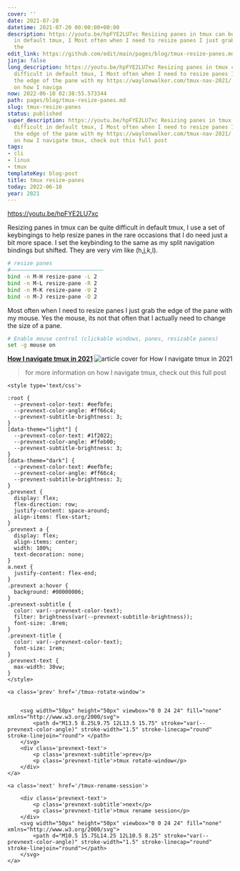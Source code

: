 ```yaml
---
cover: ''
date: 2021-07-20
datetime: 2021-07-20 00:00:00+00:00
description: https://youtu.be/hpFYE2LU7xc Resizing panes in tmux can be quite difficult
  in default tmux, I Most often when I need to resize panes I just grab the edge of
  the
edit_link: https://github.com/edit/main/pages/blog/tmux-resize-panes.md
jinja: false
long_description: https://youtu.be/hpFYE2LU7xc Resizing panes in tmux can be quite
  difficult in default tmux, I Most often when I need to resize panes I just grab
  the edge of the pane with my https://waylonwalker.com/tmux-nav-2021/ for more information
  on how I naviga
now: 2022-06-10 02:38:55.573344
path: pages/blog/tmux-resize-panes.md
slug: tmux-resize-panes
status: published
super_description: https://youtu.be/hpFYE2LU7xc Resizing panes in tmux can be quite
  difficult in default tmux, I Most often when I need to resize panes I just grab
  the edge of the pane with my https://waylonwalker.com/tmux-nav-2021/ for more information
  on how I navigate tmux, check out this full post
tags:
- cli
- linux
- tmux
templateKey: blog-post
title: tmux resize-panes
today: 2022-06-10
year: 2021
---
```


https://youtu.be/hpFYE2LU7xc

Resizing panes in tmux can be quite difficult in default tmux, I
use a set of keybingings to help resize panes in the rare occasions
that I do need just a bit more space.  I set the keybinding to the same as my
split navigation bindings but shifted. They are very vim like (h,j,k,l).

``` bash
# resize panes
#―――――――――――――――――――――――――――――
bind -n M-H resize-pane -L 2
bind -n M-L resize-pane -R 2
bind -n M-K resize-pane -U 2
bind -n M-J resize-pane -D 2
```

Most often when I need to resize panes I just grab the edge of the pane with my
mouse.  Yes the mouse, its not that often that I actually need to change the
size of a pane.

``` bash
# Enable mouse control (clickable windows, panes, resizable panes)
set -g mouse on
```


  <div class="onelinelink-wrapper">
      <a class="onelinelink" href="https://waylonwalker.com/tmux-nav-2021/">
          <img style="float: right;" align='right' src="https://images.waylonwalker.com/tmux-nav-2021-og_250x140.png" alt="article cover for 
 How I navigate tmux in 2021
"/>
          <p><strong>
 How I navigate tmux in 2021
</strong></p>
      </a>
  </div>


> for more information on how I navigate tmux, check out this full post
<div class='prevnext'>

    <style type='text/css'>

    :root {
      --prevnext-color-text: #eefbfe;
      --prevnext-color-angle: #ff66c4;
      --prevnext-subtitle-brightness: 3;
    }
    [data-theme="light"] {
      --prevnext-color-text: #1f2022;
      --prevnext-color-angle: #ffeb00;
      --prevnext-subtitle-brightness: 3;
    }
    [data-theme="dark"] {
      --prevnext-color-text: #eefbfe;
      --prevnext-color-angle: #ff66c4;
      --prevnext-subtitle-brightness: 3;
    }
    .prevnext {
      display: flex;
      flex-direction: row;
      justify-content: space-around;
      align-items: flex-start;
    }
    .prevnext a {
      display: flex;
      align-items: center;
      width: 100%;
      text-decoration: none;
    }
    a.next {
      justify-content: flex-end;
    }
    .prevnext a:hover {
      background: #00000006;
    }
    .prevnext-subtitle {
      color: var(--prevnext-color-text);
      filter: brightness(var(--prevnext-subtitle-brightness));
      font-size: .8rem;
    }
    .prevnext-title {
      color: var(--prevnext-color-text);
      font-size: 1rem;
    }
    .prevnext-text {
      max-width: 30vw;
    }
    </style>
    
    <a class='prev' href='/tmux-rotate-window'>
    

        <svg width="50px" height="50px" viewbox="0 0 24 24" fill="none" xmlns="http://www.w3.org/2000/svg">
            <path d="M13.5 8.25L9.75 12L13.5 15.75" stroke="var(--prevnext-color-angle)" stroke-width="1.5" stroke-linecap="round" stroke-linejoin="round"> </path>
        </svg>
        <div class='prevnext-text'>
            <p class='prevnext-subtitle'>prev</p>
            <p class='prevnext-title'>tmux rotate-window</p>
        </div>
    </a>
    
    <a class='next' href='/tmux-rename-session'>
    
        <div class='prevnext-text'>
            <p class='prevnext-subtitle'>next</p>
            <p class='prevnext-title'>tmux rename session</p>
        </div>
        <svg width="50px" height="50px" viewbox="0 0 24 24" fill="none" xmlns="http://www.w3.org/2000/svg">
            <path d="M10.5 15.75L14.25 12L10.5 8.25" stroke="var(--prevnext-color-angle)" stroke-width="1.5" stroke-linecap="round" stroke-linejoin="round"></path>
        </svg>
    </a>
  </div>